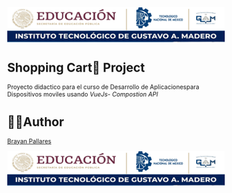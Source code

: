 ![itgamBanner](https://raw.githubusercontent.com/Yampyyii/VueJs-ShoppingCart/main/md/img/itgambanner.jpg)

# Shopping Cart🛒 Project

Proyecto didactico para el curso de Desarrollo de Aplicacionespara Dispositivos moviles usando _VueJs- Compostion API_

# 🧑‍🦰Author
[Brayan Pallares](https://github.com/Yampyyii)

<img src=md/img/itgambanner.jpg> 